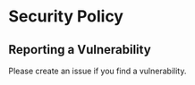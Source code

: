 # Security Policy

## Reporting a Vulnerability

Please create an issue if you find a vulnerability.
